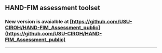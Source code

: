 



<!-- ABOUT THE PROJECT -->
## HAND-FIM assessment toolset

### New version is avaialble at [https://github.com/USU-CIROH/HAND-FIM_Assessment_public](https://github.com/USU-CIROH/HAND-FIM_Assessment_public)

------------------------------------------------------------------------------------------------------------------------------------------------

